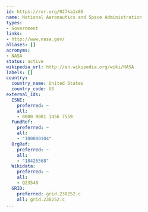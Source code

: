 ```yaml
---
id: https://ror.org/027ka1x80
name: National Aeronautics and Space Administration
types:
- Government
links:
- http://www.nasa.gov/
aliases: []
acronyms:
- NASA
status: active
wikipedia_url: http://en.wikipedia.org/wiki/NASA
labels: []
country:
  country_name: United States
  country_code: US
external_ids:
  ISNI:
    preferred: ~
    all:
    - 0000 0001 1456 7559
  FundRef:
    preferred: ~
    all:
    - "100000104"
  OrgRef:
    preferred: ~
    all:
    - "18426568"
  Wikidata:
    preferred: ~
    all:
    - Q23548
  GRID:
    preferred: grid.238252.c
    all: grid.238252.c
...
```

